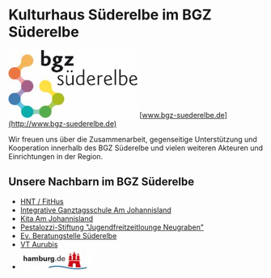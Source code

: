# Kulturhaus Süderelbe im BGZ Süderelbe

![](resources/_wsb_255x132_BGZ+LoGO+WEB.jpg)
[www.bgz-suederelbe.de](http://www.bgz-suederelbe.de)

Wir freuen uns über die Zusammenarbeit, gegenseitige Unterstützung und
Kooperation innerhalb des BGZ Süderelbe und vielen weiteren Akteuren und
Einrichtungen in der Region.

## Unsere Nachbarn im BGZ Süderelbe

-   [HNT / FitHus](http://www.hntonline.de/fithus-im-bgz-suederelbe/)
-   [Integrative Ganztagsschule Am
    Johannisland](http://www.schule-quellmoor.hamburg.de/index.php/)
-   [Kita Am
    Johannisland](http://www.kitas-hamburg.de/kitas/kitazeigen.php?KITAID=130)
-   [Pestalozzi-Stiftung "Jugendfreitzeitlounge
    Neugraben"](http://www.pestalozzi-hamburg.de/freizeitlounge_ng.html)
-   [Ev. Beratungstelle
    Süderelbe](http://www.beratungsstelle-suederelbe.de)
-   [VT Aurubis](http://vt-aurubis-hamburg.de)
-   [![](resources/_wsb_143x41_Hamburg.de.jpg)](http://www.hamburg.de)

